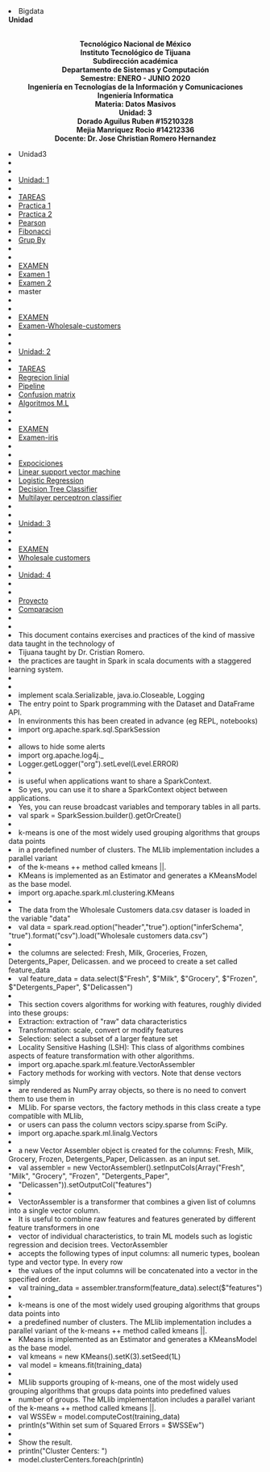 <li> Bigdata
<br><strong>Unidad </strong>
<p align="center">
<br><strong>Tecnológico Nacional de México</strong>
<br><strong>Instituto Tecnológico de Tijuana</strong>
<br><strong>Subdirección académica</strong>
<br><strong>Departamento de Sistemas y Computación</strong>
<br><strong>Semestre: ENERO - JUNIO 2020</strong>
<br><strong>Ingeniería en Tecnologías de la Información y Comunicaciones</strong>
<br><strong>Ingeniería Informatica</strong>
<br><strong>Materia: Datos Masivos</strong>
<br><strong>Unidad: 3</strong>
<br><strong>Dorado Aguilus Ruben #15210328</strong>
   <br><strong>Mejia Manriquez Rocio #14212336</strong>
<br><strong>Docente: Dr. Jose Christian Romero Hernandez</strong>
</p>

<li> Unidad3


<li>
   <li>
<li><a href="https://github.com/rubens084/Bigdata/tree/Unidad1/Tareas ">Unidad: 1</a>
<li>
<li><a href="https://github.com/rubens084/Bigdata/tree/Unidad1/Tareas ">TAREAS</a>
<li><a href="https://github.com/rubens084/Bigdata/blob/Unidad1/Tareas/Practica1.scala  ">Practica 1</a>
<li><a href="https://github.com/rubens084/Bigdata/blob/Unidad1/Tareas/Practica2.scala ">Practica 2</a>
<li><a href="https://github.com/rubens084/Bigdata/blob/Unidad1/Tareas/Pearson%20correlation.txt ">Pearson</a>
<li><a href="https://github.com/rubens084/Bigdata/blob/Unidad1/Tareas/fibonacci.scala ">Fibonacci</a>
<li><a href="https://github.com/rubens084/Bigdata/blob/Unidad1/Tareas/TareaGroupBy.scala">Grup By</a>
<li>
   <li>
<li><a href="https://github.com/rubens084/Bigdata/tree/Unidad1/Examen">EXAMEN</a>
<li><a href="https://github.com/rubens084/Bigdata/blob/Unidad1/Examen/Examen.scala">Examen 1</a>
<li><a href="https://github.com/rubens084/Bigdata/blob/Unidad1/Examen/ExamenU1-2.scala">Examen 2</a>
<li> master
<li>
   <li>
<li><a href="https://github.com/rubens084/Bigdata/tree/Unidad3/Examen">EXAMEN</a>
<li><a href="https://github.com/rubens084/Bigdata/blob/Unidad3/Examen/ExamenU3.scala">Examen-Wholesale-customers</a>



<li>
   <li>
<li><a href="https://github.com/rubens084/Bigdata/tree/Unidad2 ">Unidad: 2</a>
<li>
<li><a href="https://github.com/rubens084/Bigdata/tree/Unidad2/Tareas ">TAREAS</a>
<li><a href="https://github.com/rubens084/Bigdata/blob/Unidad2/Tareas/regrecion.scala  ">Regrecion linial</a>
<li><a href="https://github.com/rubens084/Bigdata/blob/Unidad2/Tareas/PIPELINE ">Pipeline</a>
<li><a href="https://github.com/rubens084/Bigdata/blob/Unidad2/Tareas/CONFUSION%20MATRIX ">Confusion matrix</a>
<li><a href="https://github.com/rubens084/Bigdata/blob/Unidad2/Tareas/Algorithms%20in%20Machine%20Learning ">Algoritmos M.L</a>

<li>
   <li>
<li><a href="https://github.com/rubens084/Bigdata/tree/Unidad2">EXAMEN</a>
<li><a href="https://github.com/rubens084/Bigdata/tree/Unidad2/Examen-iris">Examen-iris</a>

<li>
   <li>
<li><a href="https://github.com/rubens084/Bigdata/tree/Unidad2/Exposiciones">Expociciones</a>
<li><a href="https://github.com/rubens084/Bigdata/blob/Unidad2/Exposiciones/LSVM.scala">Linear support vector machine</a>
<li><a href="https://github.com/rubens084/Bigdata/blob/Unidad2/Exposiciones/LR.scala">Logistic Regression</a>
<li><a href="https://github.com/rubens084/Bigdata/blob/Unidad2/Exposiciones/DT.scala">Decision Tree Classifier</a>
<li><a href="https://github.com/rubens084/Bigdata/blob/Unidad2/Exposiciones/MLP.scala">Multilayer perceptron classifier</a>

<li>
   <li>
<li><a href="https://github.com/rubens084/Bigdata/tree/Unidad3 ">Unidad: 3</a>
<li>
   <li>
<li><a href="https://github.com/rubens084/Bigdata/tree/Unidad3/Examen">EXAMEN</a>
<li><a href="https://github.com/rubens084/Bigdata/blob/Unidad3/Examen/ExamenU3.scala">Wholesale customers</a>

   <li>
<li><a href="https://github.com/rubens084/Bigdata/tree/Unidad4 ">Unidad: 4</a>
<li>
   <li>
<li><a href="https://github.com/rubens084/Bigdata/tree/Unidad4/Proyecto">Proyecto</a>
<li><a href="https://github.com/rubens084/Bigdata/blob/Unidad4/Proyecto/Full.scala">Comparacion</a>



<li>
<li>
<li>This document contains exercises and practices of the kind of massive data taught in the technology of 
<li>Tijuana taught by Dr. Cristian Romero.
<li>the practices are taught in Spark in scala documents with a staggered learning system.
<li>
   <li>


<li>implement scala.Serializable, java.io.Closeable, Logging
<li>The entry point to Spark programming with the Dataset and DataFrame API.
<li>In environments this has been created in advance (eg REPL, notebooks)
<li>import org.apache.spark.sql.SparkSession
<li>
<li>allows to hide some alerts
<li>import org.apache.log4j._
<li>Logger.getLogger("org").setLevel(Level.ERROR)
<li>
<li>is useful when applications want to share a SparkContext.
<li>So yes, you can use it to share a SparkContext object between applications.
<li>Yes, you can reuse broadcast variables and temporary tables in all parts.
<li>val spark = SparkSession.builder().getOrCreate()
<li>
<li>k-means is one of the most widely used grouping algorithms that groups data points
<li>in a predefined number of clusters. The MLlib implementation includes a parallel variant
<li>of the k-means ++ method called kmeans ||.
<li>KMeans is implemented as an Estimator and generates a KMeansModel as the base model.
<li>import org.apache.spark.ml.clustering.KMeans
<li>
<li>The data from the Wholesale Customers data.csv dataser is loaded in the variable "data"
<li>val data  = spark.read.option("header","true").option("inferSchema", "true").format("csv").load("Wholesale customers data.csv")
<li>
<li>the columns are selected: Fresh, Milk, Groceries, Frozen, Detergents_Paper, Delicassen. and we proceed to create a set called feature_data
<li>val feature_data = data.select($"Fresh", $"Milk", $"Grocery", $"Frozen", $"Detergents_Paper", $"Delicassen")
<li>
<li>This section covers algorithms for working with features, roughly divided into these groups:
<li>Extraction: extraction of "raw" data characteristics
<li>Transformation: scale, convert or modify features
<li>Selection: select a subset of a larger feature set
<li>Locality Sensitive Hashing (LSH): This class of algorithms combines aspects of feature transformation with other algorithms.
<li>import org.apache.spark.ml.feature.VectorAssembler
<li>Factory methods for working with vectors. Note that dense vectors simply
<li>are rendered as NumPy array objects, so there is no need to convert them to use them in
<li>MLlib. For sparse vectors, the factory methods in this class create a type compatible with MLlib,
<li>or users can pass the column vectors scipy.sparse from SciPy.
<li>import org.apache.spark.ml.linalg.Vectors
<li>
<li>a new Vector Assembler object is created for the columns: Fresh, Milk, Grocery, Frozen, Detergents_Paper, Delicassen. as an input set.
<li>val assembler = new VectorAssembler().setInputCols(Array("Fresh", "Milk", "Grocery", "Frozen", "Detergents_Paper", <li>"Delicassen")).setOutputCol("features")
<li>
<li>VectorAssembler is a transformer that combines a given list of columns into a single vector column.
<li>It is useful to combine raw features and features generated by different feature transformers in one
<li>vector of individual characteristics, to train ML models such as logistic regression and decision trees. VectorAssembler
<li>accepts the following types of input columns: all numeric types, boolean type and vector type. In every row
<li>the values ​​of the input columns will be concatenated into a vector in the specified order.
<li>val training_data = assembler.transform(feature_data).select($"features")
<li>
<li>k-means is one of the most widely used grouping algorithms that groups data points into
<li>a predefined number of clusters. The MLlib implementation includes a parallel variant of the k-means ++ method called kmeans ||.
<li>KMeans is implemented as an Estimator and generates a KMeansModel as the base model.
<li>val kmeans = new KMeans().setK(3).setSeed(1L)
<li>val model = kmeans.fit(training_data)
<li>
<li>MLlib supports grouping of k-means, one of the most widely used grouping algorithms that groups data points into predefined values
<li>number of groups. The MLlib implementation includes a parallel variant of the k-means ++ method called kmeans ||.
<li>val WSSEw = model.computeCost(training_data)
<li>println(s"Within set sum of Squared Errors = $WSSEw")
<li>
<li>Show the result.
<li>println("Cluster Centers: ")
<li>model.clusterCenters.foreach(println)





